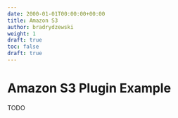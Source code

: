 ```yaml
---
date: 2000-01-01T00:00:00+00:00
title: Amazon S3
author: bradrydzewski
weight: 1
draft: true
toc: false
draft: true
---
```


# Amazon S3 Plugin Example

TODO